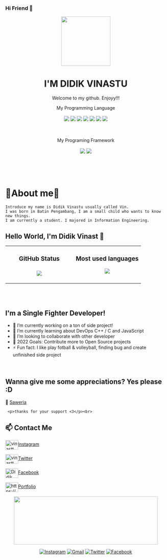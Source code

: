 ### Hi Friend 👋

<p align="center">
  <img src="https://user-images.githubusercontent.com/50107558/70987321-387b4a80-20f2-11ea-94e0-9a1078e14e37.png" width="154"></center>
  <h1 align="center">I'M DIDIK VINASTU</h1>
  <p align="center">Welcome to my github. Enjoyy!!!<p>
<!--   <p align="center">
  <img src="https://img.shields.io/badge/OS-Linux_-blue">&#160<img src="https://img.shields.io/badge/Tools-Docker_-green">&#160<img src="https://img.shields.io/badge/Code-JavaScript_-gold">&#160<img src="https://img.shields.io/badge/Shell-Bash_-orange">&#160<img src="https://img.shields.io/badge/Code-Make_-pink">&#160<img src="https://img.shields.io/badge/Cloud-Computing_-blue">&#160<img src="https://img.shields.io/badge/Code-C++_-yellow">&#160<img src="https://img.shields.io/badge/Code-C_-purple">&#160<img src="https://img.shields.io/badge/Framework-Bootstrap_-yellow">&#160<img src="https://img.shields.io/badge/Framework-ReactJS_-pink"></center> -->
  
 <div align="center">
  My Programming Language
  <br><br>
  <img src="https://img.shields.io/badge/javascript%20-yellow?&style=for-the-badge&logo=javaScript&logoColor=black"/>
  <img src="https://img.shields.io/badge/Bash%20Shell%20-gray?&style=for-the-badge&logo=gnu-bash&logoColor=black"/>
  <img src="https://img.shields.io/badge/c++-%2300599C.svg?style=for-the-badge&logo=c%2B%2B&logoColor=white"/>
  <img src="https://img.shields.io/badge/c-teal?style=for-the-badge&logo=c&logoColor=blue"/>
  <img src="https://img.shields.io/badge/python-3670A0?style=for-the-badge&logo=python&logoColor=ffdd54"/>
  <img src="https://img.shields.io/badge/linux%20-darkgreen?style=for-the-badge&logo=linux&logoColor=yellow"/>
  <img src="https://img.shields.io/badge/Git-%23EA4335?&style=for-the-badge&logo=git&logoColor=white"/>
  
  <br><br>
  My Programing Framework
  <br><br>
  <img src="https://img.shields.io/badge/React%20js-%23404d59.svg?style=for-the-badge&logo=react&logoColor=%2361DAFB"/>
  <img src="https://img.shields.io/badge/Bootstrap-%23404e97.svg?style=for-the-badge&logo=bootstrap&logoColor=teal"/>
  <br><br></div>


<br><br>


  # 👻About me👻
  ```
  Introduce my name is Didik Vinastu usually called Vin.
 I was born in Batin Pengambang, I am a small child who wants to know new things.
 I am currently a student. I majored in Information Engineering.
  ```
<!-- 
<p><br>👻I'am vinast👻</br>
<span><p>We are An0nym0us...☠️</p></span>
<p>We are legion...................☠️</p>
<p>We do not forgive................☠️</p>
<p>We do not forget............☠️</p>
<p>Expect us.................!☠️</p> -->

## Hello World, I'm Didik Vinast 👋

<!-- [![Nyancodeid's github stats](https://github-readme-stats.vercel.app/api?username=vinast)](https://github.com/vinast/vinast) -->
<div align="center">
<table>
   <td width="50%" valign="top">
    <h3 align="center"> GitHub Status<h3>
    <p align="center">
      <img src="https://github-readme-stats.vercel.app/api?username=vinast&theme=algolia&column=7&no-frame=true" />
    </p>
   </td>
   <td width="50%" valign="top">
    <h3 align="center"> Most used languages</h3>
     <p align="center">
      <img src="https://github-readme-stats.vercel.app/api/top-langs/?username=vinast&theme=outrun&column=7&no-frame=true"/>
     </p>
  </td>
      </table></div>
     <br>
  

<!-- <p align="center">
  <a href="https://github.com/vinast"><img src="https://github-profile-trophy.vercel.app/?username=vinast&theme=radical&margin-w=25&no-bg=true&no-frame=true" /><a>
</p>
 -->
<br>
    
## I'm a Single Fighter Developer!
     
- 🔭 I’m currently working on a ton of side project!
- 🌱 I’m currently learning about DevOps C++ / C and JavaScript
- 👯 I’m looking to collaborate with other developer
- 🥅 2022 Goals: Contribute more to Open Source projects
- ⚡ Fun fact: I like play fotball & volleyball, finding bug and create unfinished side project 
     <br><br><br>

## Wanna give me some appreciations? Yes please :D

💸 [Saweria](https://saweria.co/vinast)
<!--   <img align="right" width="250" height="300" src="https://tenor.com/bPBy1.gif"> -->
     <p>thanks for your support <3</p><br>
    


## 📫 Contact Me
<p align="left">
<p><a href="https://instagram.com/vinastt_" target="blank"><img align="center" src="https://raw.githubusercontent.com/rahuldkjain/github-profile-readme-generator/master/src/images/icons/Social/instagram.svg" alt="vinastt_" height="30" width="40" />Instagram</a></p>
<p><a href="https://twitter.com/vinastt" target="blank"><img align="center" src="https://raw.githubusercontent.com/rahuldkjain/github-profile-readme-generator/master/src/images/icons/Social/twitter.svg" alt="vinastt" height="30" width="40" />Twitter</a></p>
<p><a href="https://www.facebook.com/profile.php?id=100026730090913" target="blank"><img align="center" src="https://raw.githubusercontent.com/rahuldkjain/github-profile-readme-generator/master/src/images/icons/Social/facebook.svg" alt="Didik Vinast" height="30" width="40" />Facebook</a></P>
<p><a href="/https://vinast.github.io/" target="blank"><img align="center" src="https://raw.githubusercontent.com/rahuldkjain/github-profile-readme-generator/master/src/images/icons/Social/rss.svg" alt="https://vinast.github.io/" height="30" width="40" />Portfolio</a></p>
</p>

<p align="center">
   <img width="450" height="150" src="https://camo.githubusercontent.com/db45054d90ef8099ce0235c82592c406dba0adcda421f8a84f162b58bab5d3e0/68747470733a2f2f636f756e742e6765746c6f6c692e636f6d2f6765742f406e6f627579616b693f7468656d653d67656c626f6f72752d68"/>
</p>

<p align="center">
<a href="https://www.instagram.com/vinastt_/" target="_blank"><img src="https://img.shields.io/badge/Instagram-%23E4405F.svg?&style=flat-square&logo=instagram&logoColor=white" alt="Instagram"></a>
<a href="https://mail.google.com/mail/u/0/?fs=1&tf=cm&to=dvvinas2@gmail.com" target="_blank"><img src="https://img.shields.io/badge/Gmail-D14836?style=flat-square&logo=gmail&logoColor=white" alt="Gmail"></a>
<a href="https://twitter.com/vinastt/" target="_blank"><img src="https://img.shields.io/badge/Twitter-9fc?&style=flat-square&logo=Twitter&logoColor=blue" alt="Twitter"></a>
<a href="https://www.facebook.com/profile.php?id=100026730090913" target="_blank"><img src="https://img.shields.io/badge/Facebook-61DAFB?&style=flat-square&logo=facebook&logoColor=blue" alt="Facebook"></a>
</p>


